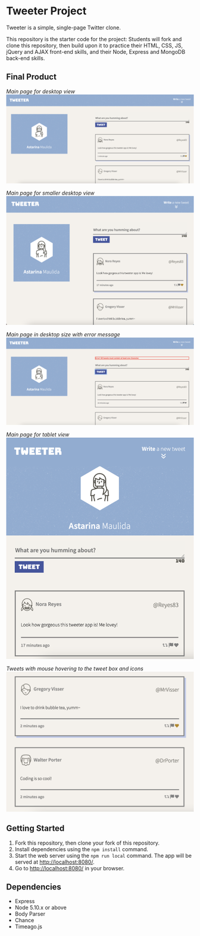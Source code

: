# Tweeter Project

Tweeter is a simple, single-page Twitter clone.

This repository is the starter code for the project: Students will fork and clone this repository, then build upon it to practice their HTML, CSS, JS, jQuery and AJAX front-end skills, and their Node, Express and MongoDB back-end skills.

## Final Product

*Main page for desktop view*
!["Tweet Desktop View"](https://github.com/astarinamaulida/tweeter/blob/master/docs/tweet-desktop-view.png)

*Main page for smaller desktop view*
!["Tweet Smaller Desktop View"](https://github.com/astarinamaulida/tweeter/blob/master/docs/tweet-smaller-desktop.png)

*Main page in desktop size with error message*
!["Tweet Error Message"](https://github.com/astarinamaulida/tweeter/blob/master/docs/tweet-error-message.png)

*Main page for tablet view*
!["Tweet Tablet View"](https://github.com/astarinamaulida/tweeter/blob/master/docs/tweet-tablet-view.png)

*Tweets with mouse hovering to the tweet box and icons*
!["Tweets"](https://github.com/astarinamaulida/tweeter/blob/master/docs/tweets.png)

## Getting Started

1. Fork this repository, then clone your fork of this repository.
2. Install dependencies using the `npm install` command.
3. Start the web server using the `npm run local` command. The app will be served at <http://localhost:8080/>.
4. Go to <http://localhost:8080/> in your browser.

## Dependencies

- Express
- Node 5.10.x or above
- Body Parser
- Chance
- Timeago.js